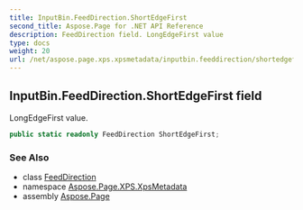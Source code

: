 ```yaml
---
title: InputBin.FeedDirection.ShortEdgeFirst
second_title: Aspose.Page for .NET API Reference
description: FeedDirection field. LongEdgeFirst value
type: docs
weight: 20
url: /net/aspose.page.xps.xpsmetadata/inputbin.feeddirection/shortedgefirst/
---
```

## InputBin.FeedDirection.ShortEdgeFirst field

LongEdgeFirst value.

```csharp
public static readonly FeedDirection ShortEdgeFirst;
```

### See Also

* class [FeedDirection](../)
* namespace [Aspose.Page.XPS.XpsMetadata](../../inputbin.feeddirection/)
* assembly [Aspose.Page](../../../)



